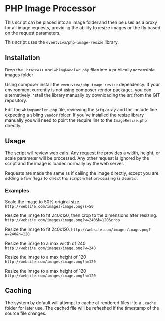 # PHP Image Processor

This script can be placed into an image folder and then be used as a proxy for 
all image requests, providing the ability to resize images on the fly based on 
the request parameters. 

This script uses the `eventviva/php-image-resize` library.

## Installation

Drop the `.htaccess` and `wbimghandler.php` files into a publically accessible
images folder.

Using composer install the `eventviva/php-image-resize` dependency.  If your 
environment currently is not using composer vendor packages, you can 
alternatively install the library manually by downloading the src from the GIT
repository.

Edit the `wbimghandler.php` file, reviewing the `$cfg` array and the include
line expecting a sibling `vendor` folder.  If you've installed the resize 
library manually you will need to point the require line to the 
`ImageResize.php` directly.

## Usage

The script will review web calls.  Any request the provides a width, height, or
scale parameter will be processed.  Any other request is ignored by the script
and the image is loaded normally by the web server.

Requests are made the same as if calling the image directly, except you are 
adding a few flags to direct the script what processing is desired.

### Examples

Scale the image to 50% original size.
`http://website.com/images/image.png?s=50`

Resize the image to fit 240x120, then crop to the dimensions after resizing.
`http://website.com/images/image.png?w=240&h=120&crop`

Resize the image to fit 240x120.
`http://website.com/images/image.png?w=240&h=120`

Resize the image to a max width of 240
`http://website.com/images/image.png?w=240`

Resize the image to a max height of 120
`http://website.com/images/image.png?h=120`

Resize the image to a max height of 120
`http://website.com/images/image.png?h=120`

## Caching

The system by default will attempt to cache all rendered files into a `.cache` folder for later use.  The cached file will be refreshed if the timestamp of the source file changes.
